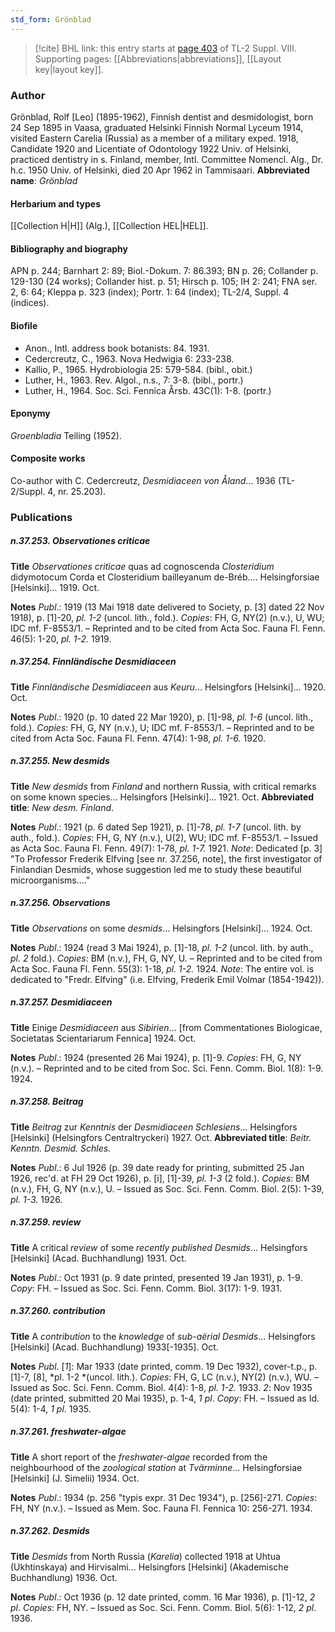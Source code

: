 ```yaml
---
std_form: Grönblad
---
```


> [!cite] BHL link: this entry starts at [page 403](https://www.biodiversitylibrary.org/page/33258881) of TL-2 Suppl. VIII.
> Supporting pages: [[Abbreviations|abbreviations]], [[Layout key|layout key]].

### Author

Grönblad, Rolf \[Leo\] (1895-1962), Finnish dentist and desmidologist, born 24 Sep 1895 in Vaasa, graduated Helsinki Finnish Normal Lyceum 1914, visited Eastern Carelia (Russia) as a member of a military exped. 1918, Candidate 1920 and Licentiate of Odontology 1922 Univ. of Helsinki, practiced dentistry in s. Finland, member, Intl. Committee Nomencl. Alg., Dr. h.c. 1950 Univ. of Helsinki, died 20 Apr 1962 in Tammisaari. 
**Abbreviated name**: *Grönblad*

#### Herbarium and types

[[Collection H|H]] (Alg.), [[Collection HEL|HEL]].

#### Bibliography and biography

APN p. 244; Barnhart 2: 89; Biol.-Dokum. 7: 86.393; BN p. 26; Collander p. 129-130 (24 works); Collander hist. p. 51; Hirsch p. 105; IH 2: 241; FNA ser. 2, 6: 64; Kleppa p. 323 (index); Portr. 1: 64 (index); TL-2/4, Suppl. 4 (indices).

#### Biofile

- Anon., Intl. address book botanists: 84. 1931.
- Cedercreutz, C., 1963. Nova Hedwigia 6: 233-238.
- Kallio, P., 1965. Hydrobiologia 25: 579-584. (bibl., obit.)
- Luther, H., 1963. Rev. Algol., n.s., 7: 3-8. (bibl., portr.)
- Luther, H., 1964. Soc. Sci. Fennica Årsb. 43C(1): 1-8. (portr.)

#### Eponymy

*Groenbladia* Teiling (1952).

#### Composite works

Co-author with C. Cedercreutz, *Desmidiaceen von Åland*... 1936 (TL-2/Suppl. 4, nr. 25.203).

### Publications

##### n.37.253. Observationes criticae

**Title**
*Observationes criticae* quas ad cognoscenda *Closteridium* didymotocum Corda et Closteridium bailleyanum de-Bréb.... Helsingforsiae \[Helsinki\]... 1919. Oct.

**Notes**
*Publ*.: 1919 (13 Mai 1918 date delivered to Society, p. \[3\] dated 22 Nov 1918), p. \[1\]-20, *pl. 1-2* (uncol. lith., fold.). *Copies*: FH, G, NY(2) (n.v.), U, WU; IDC mf. F-8553/1. – Reprinted and to be cited from Acta Soc. Fauna Fl. Fenn. 46(5): 1-20, *pl. 1-2.* 1919.

##### n.37.254. Finnländische Desmidiaceen

**Title**
*Finnländische Desmidiaceen* aus *Keuru*... Helsingfors \[Helsinki\]... 1920. Oct.

**Notes**
*Publ*.: 1920 (p. 10 dated 22 Mar 1920), p. \[1\]-98, *pl. 1-6* (uncol. lith., fold.). *Copies*: FH, G, NY (n.v.), U; IDC mf. F-8553/1. – Reprinted and to be cited from Acta Soc. Fauna Fl. Fenn. 47(4): 1-98, *pl. 1-6.* 1920.

##### n.37.255. New desmids

**Title**
*New desmids* from *Finland* and northern Russia, with critical remarks on some known species... Helsingfors \[Helsinki\]... 1921. Oct.
**Abbreviated title**: *New desm. Finland*.

**Notes**
*Publ*.: 1921 (p. 6 dated Sep 1921), p. \[1\]-78, *pl. 1-7* (uncol. lith. by auth., fold.). *Copies*: FH, G, NY (n.v.), U(2), WU; IDC mf. F-8553/1. – Issued as Acta Soc. Fauna Fl. Fenn. 49(7): 1-78, *pl. 1-7.* 1921.
*Note*: Dedicated \[p. 3\] "To Professor Frederik Elfving \[see nr. 37.256, note\], the first investigator of Finlandian Desmids, whose suggestion led me to study these beautiful microorganisms...."

##### n.37.256. Observations

**Title**
*Observations* on some *desmids*... Helsingfors \[Helsinki\]... 1924. Oct.

**Notes**
*Publ*.: 1924 (read 3 Mai 1924), p. \[1\]-18, *pl. 1-2* (uncol. lith. by auth., *pl. 2* fold.). *Copies*: BM (n.v.), FH, G, NY, U. – Reprinted and to be cited from Acta Soc. Fauna Fl. Fenn. 55(3): 1-18, *pl. 1-2.* 1924.
*Note*: The entire vol. is dedicated to "Fredr. Elfving" (i.e. Elfving, Frederik Emil Volmar (1854-1942)).

##### n.37.257. Desmidiaceen

**Title**
Einige *Desmidiaceen* aus *Sibirien*... \[from Commentationes Biologicae, Societatas Scientariarum Fennica\] 1924. Oct.

**Notes**
*Publ*.: 1924 (presented 26 Mai 1924), p. \[1\]-9. *Copies*: FH, G, NY (n.v.). – Reprinted and to be cited from Soc. Sci. Fenn. Comm. Biol. 1(8): 1-9. 1924.

##### n.37.258. Beitrag

**Title**
*Beitrag* zur *Kenntnis* der *Desmidiaceen Schlesiens*... Helsingfors \[Helsinki\] (Helsingfors Centraltryckeri) 1927. Oct.
**Abbreviated title**: *Beitr. Kenntn. Desmid. Schles.*

**Notes**
*Publ*.: 6 Jul 1926 (p. 39 date ready for printing, submitted 25 Jan 1926, rec'd. at FH 29 Oct 1926), p. \[i\], \[1\]-39, *pl. 1-3* (2 fold.). *Copies*: BM (n.v.), FH, G, NY (n.v.), U. – Issued as Soc. Sci. Fenn. Comm. Biol. 2(5): 1-39, *pl. 1-3.* 1926.

##### n.37.259. review

**Title**
A critical *review* of some *recently published Desmids*... Helsingfors \[Helsinki\] (Acad. Buchhandlung) 1931. Oct.

**Notes**
*Publ*.: Oct 1931 (p. 9 date printed, presented 19 Jan 1931), p. 1-9. *Copy*: FH. – Issued as Soc. Sci. Fenn. Comm. Biol. 3(17): 1-9. 1931.

##### n.37.260. contribution

**Title**
A *contribution* to the *knowledge* of *sub-aërial Desmids*... Helsingfors \[Helsinki\] (Acad. Buchhandlung) 1933\[-1935\]. Oct.

**Notes**
*Publ*. \[*1*\]: Mar 1933 (date printed, comm. 19 Dec 1932), cover-t.p., p. \[1\]-7, \[8\], *pl. 1-2 *(uncol. lith.). *Copies*: FH, G, LC (n.v.), NY(2) (n.v.), WU. – Issued as Soc. Sci. Fenn. Comm. Biol. 4(4): 1-8, *pl. 1-2.* 1933.
*2*: Nov 1935 (date printed, submitted 20 Mai 1935), p. 1-4, *1 pl*. *Copy*: FH. – Issued as Id. 5(4): 1-4, *1 pl*. 1935.

##### n.37.261. freshwater-algae

**Title**
A short report of the *freshwater-algae* recorded from the neighbourhood of the *zoological station* at *Tvärminne*... Helsingforsiae \[Helsinki\] (J. Simelii) 1934. Oct.

**Notes**
*Publ*.: 1934 (p. 256 "typis expr. 31 Dec 1934"), p. \[256\]-271. *Copies*: FH, NY (n.v.). – Issued as Mem. Soc. Fauna Fl. Fennica 10: 256-271. 1934.

##### n.37.262. Desmids

**Title**
*Desmids* from North Russia (*Karelia*) collected 1918 at Uhtua (Ukhtinskaya) and Hirvisalmi... Helsingfors \[Helsinki\] (Akademische Buchhandlung) 1936. Oct.

**Notes**
*Publ*.: Oct 1936 (p. 12 date printed, comm. 16 Mar 1936), p. \[1\]-12, *2 pl*. *Copies*: FH, NY. – Issued as Soc. Sci. Fenn. Comm. Biol. 5(6): 1-12, *2 pl*. 1936.

